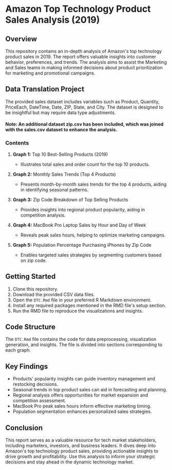 # Amazon Top Technology Product Sales Analysis (2019)

## Overview
This repository contains an in-depth analysis of Amazon's top technology product sales in 2019. The report offers valuable insights into customer behavior, preferences, and trends. The analysis aims to assist the Marketing and Sales teams in making informed decisions about product prioritization for marketing and promotional campaigns.

## Data Translation Project
The provided sales dataset includes variables such as Product, Quantity, PriceEach, DateTime, Date, ZIP, State, and City. The dataset is designed to be insightful but may require data type adjustments.

#### Note: An additional dataset zip.csv has been included, which was joined with the sales.csv dataset to enhance the analysis.

### Contents
1. **Graph 1:** Top 10 Best-Selling Products (2019)
   - Illustrates total sales and order count for the top 10 products.
   
2. **Graph 2:** Monthly Sales Trends (Top 4 Products)
   - Presents month-by-month sales trends for the top 4 products, aiding in identifying seasonal patterns.

3. **Graph 3:** Zip Code Breakdown of Top Selling Products
   - Provides insights into regional product popularity, aiding in competition analysis.

4. **Graph 4:** MacBook Pro Laptop Sales by Hour and Day of Week
   - Reveals peak sales hours, helping to optimize marketing campaigns.

5. **Graph 5:** Population Percentage Purchasing iPhones by Zip Code
   - Enables targeted sales strategies by segmenting customers based on zip code.

## Getting Started
1. Clone this repository.
2. Download the provided CSV data files.
3. Open the `DTC.Rmd` file in your preferred R Markdown environment.
4. Install any required packages mentioned in the RMD file's setup section.
5. Run the RMD file to reproduce the visualizations and insights.

## Code Structure
The `DTC.Rmd` file contains the code for data preprocessing, visualization generation, and insights. The file is divided into sections corresponding to each graph.

## Key Findings
- Products' popularity insights can guide inventory management and restocking decisions.
- Seasonal trends in top product sales can aid in forecasting and planning.
- Regional analysis offers opportunities for market expansion and competition assessment.
- MacBook Pro peak sales hours inform effective marketing timing.
- Population segmentation enhances personalized sales strategies.

## Conclusion
This report serves as a valuable resource for tech market stakeholders, including marketers, investors, and business leaders. It dives deep into Amazon's top technology product sales, providing actionable insights to drive growth and profitability. Use this analysis to inform your strategic decisions and stay ahead in the dynamic technology market.
